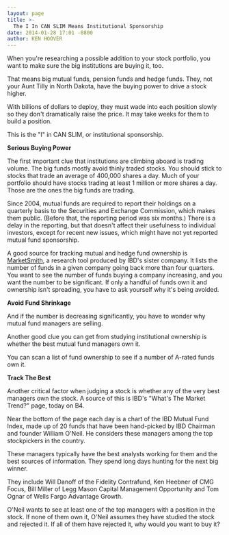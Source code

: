 ```yaml
---
layout: page
title: >-
  The I In CAN SLIM Means Institutional Sponsorship
date: 2014-01-28 17:01 -0800
author: KEN HOOVER
---
```





When you're researching a possible addition to your stock portfolio, you want to make sure the big institutions are buying it, too.


That means big mutual funds, pension funds and hedge funds. They, not your Aunt Tilly in North Dakota, have the buying power to drive a stock higher.


With billions of dollars to deploy, they must wade into each position slowly so they don't dramatically raise the price. It may take weeks for them to build a position.


This is the "I" in CAN SLIM, or institutional sponsorship.


**Serious Buying Power**


The first important clue that institutions are climbing aboard is trading volume. The big funds mostly avoid thinly traded stocks. You should stick to stocks that trade an average of 400,000 shares a day. Much of your portfolio should have stocks trading at least 1 million or more shares a day. Those are the ones the big funds are trading.


Since 2004, mutual funds are required to report their holdings on a quarterly basis to the Securities and Exchange Commission, which makes them public. (Before that, the reporting period was six months.) There is a delay in the reporting, but that doesn't affect their usefulness to individual investors, except for recent new issues, which might have not yet reported mutual fund sponsorship.


A good source for tracking mutual and hedge fund ownership is [MarketSmith](http://www.marketsmith.com), a research tool produced by IBD's sister company. It lists the number of funds in a given company going back more than four quarters. You want to see the number of funds buying a company increasing, and you want the number to be significant. If only a handful of funds own it and ownership isn't spreading, you have to ask yourself why it's being avoided.


**Avoid Fund Shrinkage**


And if the number is decreasing significantly, you have to wonder why mutual fund managers are selling.


Another good clue you can get from studying institutional ownership is whether the best mutual fund managers own it.


You can scan a list of fund ownership to see if a number of A-rated funds own it.


**Track The Best**


Another critical factor when judging a stock is whether any of the very best managers own the stock. A source of this is IBD's "What's The Market Trend?" page, today on B4.


Near the bottom of the page each day is a chart of the IBD Mutual Fund Index, made up of 20 funds that have been hand-picked by IBD Chairman and founder William O'Neil. He considers these managers among the top stockpickers in the country.


These managers typically have the best analysts working for them and the best sources of information. They spend long days hunting for the next big winner.


They include Will Danoff of the Fidelity Contrafund, Ken Heebner of CMG Focus, Bill Miller of Legg Mason Capital Management Opportunity and Tom Ognar of Wells Fargo Advantage Growth.


O'Neil wants to see at least one of the top managers with a position in the stock. If none of them own it, O'Neil assumes they have studied the stock and rejected it. If all of them have rejected it, why would you want to buy it?




